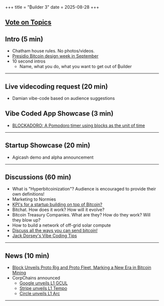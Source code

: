 +++
title = "₿uilder 3"
date = 2025-08-28
+++

## [Vote on Topics](https://www.buildervoting.com/socratic_seminars/34/topics)

## Intro (5 min)
- Chatham house rules. No photos/videos.
- [Presidio Bitcoin design week in September](https://event.bitcoin.design)
- 10 second intros
  - Name, what you do, what you want to get out of ₿uilder

---

## Live videcoding request (20 min)
- Damian vibe-code based on audience suggestions

## Vibe Coded App Showcase (3 min) 
- [BLOCKADORO: A Pomodoro timer using blocks as the unit of time](https://pameldb.github.io/blockadoro/)

---

## Startup Showcase (20 min) 
- Agicash demo and alpha announcement

---

## Discussions (60 min)
- What is "Hyperbitcoinization"? Audience is encouraged to provide their own definitions!
- Marketing to Normies
- [KPI's for a startup building on top of Bitcoin?](https://x.com/MasterJamesMace/status/1960776386802802829)
- Bitchat. How does it work? How will it evolve?
- Bitcoin Treasury Companies. What are they? How do they work? Will they blow up?
- How to build a network of off-grid solar compute
- [Discuss all the ways you can send bitcoin!](https://x.com/CierrePorbin/status/1947959754157920528)
- [Jack Dorsey's Vibe Coding Tips](https://engineering.block.xyz/blog/jack-dorseys-vibe-coding-tips)

---

## News (10 min) 
- [Block Unveils Proto Rig and Proto Fleet, Marking a New Era in Bitcoin Mining](https:/investors.block.xyz/investor-news/news-details/2025/Block-Unveils-Proto-Rig-and-Proto-Fleet-Marking-a-New-Era-in-Bitcoin-Mining/default.aspx)
- CorpChains announced
  - [Google unveils L1 GCUL](https://www.theblock.co/post/368399/google-cloud-blockchain-gcul)
  - [Stripe unveils L1 Tempo](https://www.coindesk.com/business/2025/08/12/stripe-building-payments-blockchain-tempo-with-paradigm-fortune)
  - [Circle unveils L1 Arc](https://www.circle.com/blog/introducing-arc-an-open-layer-1-blockchain-purpose-built-for-stablecoin-finance)

---